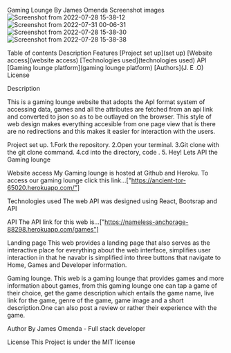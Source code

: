 Gaming Lounge By James Omenda Screenshot images![Screenshot from 2022-07-28 15-38-12](https://user-images.githubusercontent.com/104456561/181508298-ed07b290-7ce8-4e05-8abf-2e9a16d1ca75.png)
![Screenshot from 2022-07-31 00-06-31](https://user-images.githubusercontent.com/104456561/181996303-6defd029-5f3b-41c4-b9db-827014560e64.png)
![Screenshot from 2022-07-28 15-38-30](https://user-images.githubusercontent.com/104456561/181508981-f5484932-162c-41fe-8c5a-27da62f1c57a.png)
![Screenshot from 2022-07-28 15-38-38](https://user-images.githubusercontent.com/104456561/181509106-96548ced-3918-4e46-8376-1407cb6884d4.png)

Table of contents 
Description Features 
[Project set up](set up) 
[Website access](website access) 
[Technologies used](technologies used) 
API 
[Gaming lounge platform](gaming lounge platform)
[Authors](J. E .O) License

Description

This is a gaming lounge website that adopts the ApI format system of accessing data, games and all the attributes are fetched from an api link and converted to json so as to be outlayed on the browser. This style of web design makes everything accesible from one page view that is there are no redirections and this makes it easier for interaction with the users.

Project set up.
1.Fork the repository.
2.Open your terminal.
3.Git clone with the git clone command.
4.cd into the directory, code .
5. Hey! Lets API the Gaming lounge

Website access My Gaming lounge is hosted at Github and Heroku. To access our gaming lounge click this link...["https://ancient-tor-65020.herokuapp.com/"]

Technologies used The web API was designed using React, Bootsrap and API

API The API link for this web is...["https://nameless-anchorage-88298.herokuapp.com/games"]

Landing page 
This web provides a landing page that also serves as the interactive place for everything about the web interface, simplifies user interaction in that he navabr is simplified into three buttons that navigate to Home, Games and Developer information.

Gaming lounge. 
This web is a gaming lounge that provides games and more information about games, from this gaming lounge one can tap a game of their choice, get the game description which entails the game name, live link for the game, genre of the game, game image and a short description.One can also post a review or rather their experience with the game.

Author By James Omenda - Full stack developer

License This Project is under the MIT license

